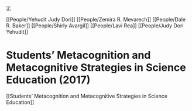 [🇿](zotero://select/library/items/TPKCWPW8)

[[People/Yehudit Judy Dori]] [[People/Zemira R. Mevarech]] [[People/Dale R. Baker]] [[People/Shirly Avargil]] [[People/Lavi Rea]] [[People/Judy Dori Yehudit]] 
# Students’ Metacognition and Metacognitive  Strategies in Science Education (2017)

[[Students’ Metacognition and Metacognitive  Strategies in Science Education]]